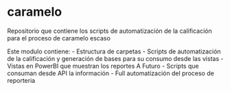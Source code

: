 # caramelo
Repositorio que contiene los scripts de automatización de la calificación para el proceso de caramelo escaso

Este modulo contiene:
    - Estructura de carpetas
    - Scripts de automatización de la calificación y generación de bases para su consumo desde las vistas
    - Vistas en PowerBI que muestran los reportes
A Futuro
    - Scripts que consuman desde API la información
    - Full automatización del proceso de reporteria
